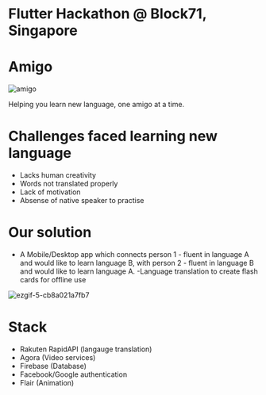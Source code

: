 # Flutter Hackathon @ Block71, Singapore


# Amigo
![amigo](https://user-images.githubusercontent.com/51255469/58746816-5a361c80-8495-11e9-91c1-43e7cf7144cb.JPG)

Helping you learn new language, one amigo at a time.

# Challenges faced learning new language
- Lacks human creativity
- Words not translated properly
- Lack of motivation
- Absense of native speaker to practise


# Our solution
- A Mobile/Desktop app which connects person 1 - fluent in language A and would like to learn language B, with person 2 - fluent in language B and would like to learn language A.
-Language translation to create flash cards for offline use

![ezgif-5-cb8a021a7fb7](https://user-images.githubusercontent.com/51255469/58746855-d3ce0a80-8495-11e9-8884-eff04d9c5116.gif)


# Stack
- Rakuten RapidAPI (langauge translation)
- Agora (Video services)
- Firebase (Database)
- Facebook/Google authentication
- Flair (Animation)
